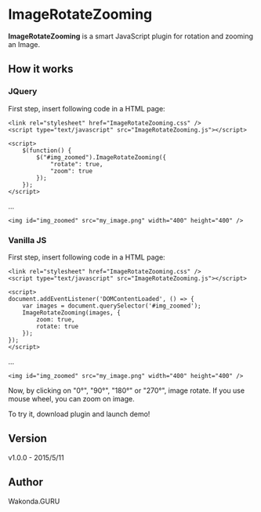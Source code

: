 # ImageRotateZooming

**ImageRotateZooming** is a smart JavaScript plugin for rotation and zooming an Image.

## How it works
### JQuery
First step, insert following code in a HTML page:

```
<link rel="stylesheet" href="ImageRotateZooming.css" />
<script type="text/javascript" src="ImageRotateZooming.js"></script>

<script>
	$(function() {
		$("#img_zoomed").ImageRotateZooming({
			"rotate": true,
			"zoom": true
		});
	});
</script>
```
...
```
<img id="img_zoomed" src="my_image.png" width="400" height="400" />
```

### Vanilla JS
First step, insert following code in a HTML page:

```
<link rel="stylesheet" href="ImageRotateZooming.css" />
<script type="text/javascript" src="ImageRotateZooming.js"></script>

<script>
document.addEventListener('DOMContentLoaded', () => {
	var images = document.querySelector('#img_zoomed');
	ImageRotateZooming(images, {
	    zoom: true,
	    rotate: true
	});
});
</script>
```
...
```
<img id="img_zoomed" src="my_image.png" width="400" height="400" />
```

Now, by clicking on "0°", "90°", "180°" or "270°", image rotate. If you use mouse wheel, you can zoom on image.

To try it, download plugin and launch demo!

## Version
v1.0.0 - 2015/5/11

## Author
Wakonda.GURU
